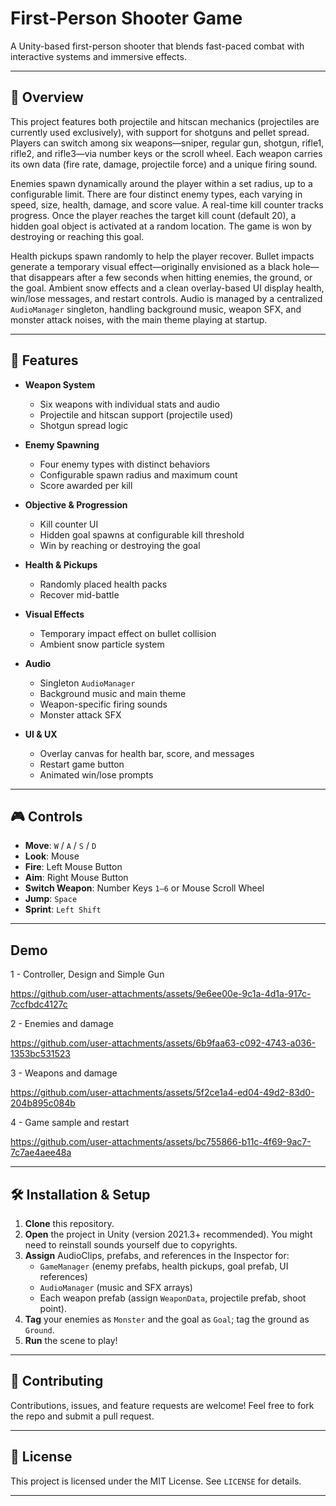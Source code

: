 # First-Person Shooter Game

A Unity-based first-person shooter that blends fast-paced combat with interactive systems and immersive effects.

---

## 🎯 Overview

This project features both projectile and hitscan mechanics (projectiles are currently used exclusively), with support for shotguns and pellet spread. Players can switch among six weapons—sniper, regular gun, shotgun, rifle1, rifle2, and rifle3—via number keys or the scroll wheel. Each weapon carries its own data (fire rate, damage, projectile force) and a unique firing sound.

Enemies spawn dynamically around the player within a set radius, up to a configurable limit. There are four distinct enemy types, each varying in speed, size, health, damage, and score value. A real-time kill counter tracks progress. Once the player reaches the target kill count (default 20), a hidden goal object is activated at a random location. The game is won by destroying or reaching this goal.

Health pickups spawn randomly to help the player recover. Bullet impacts generate a temporary visual effect—originally envisioned as a black hole—that disappears after a few seconds when hitting enemies, the ground, or the goal. Ambient snow effects and a clean overlay-based UI display health, win/lose messages, and restart controls. Audio is managed by a centralized `AudioManager` singleton, handling background music, weapon SFX, and monster attack noises, with the main theme playing at startup.

---

## 🚀 Features

- **Weapon System**  
  - Six weapons with individual stats and audio  
  - Projectile and hitscan support (projectile used)  
  - Shotgun spread logic  

- **Enemy Spawning**  
  - Four enemy types with distinct behaviors  
  - Configurable spawn radius and maximum count  
  - Score awarded per kill  

- **Objective & Progression**  
  - Kill counter UI  
  - Hidden goal spawns at configurable kill threshold  
  - Win by reaching or destroying the goal  

- **Health & Pickups**  
  - Randomly placed health packs  
  - Recover mid-battle  

- **Visual Effects**  
  - Temporary impact effect on bullet collision  
  - Ambient snow particle system  

- **Audio**  
  - Singleton `AudioManager`  
  - Background music and main theme  
  - Weapon-specific firing sounds  
  - Monster attack SFX  

- **UI & UX**  
  - Overlay canvas for health bar, score, and messages  
  - Restart game button  
  - Animated win/lose prompts  

---

## 🎮 Controls

- **Move**: `W` / `A` / `S` / `D`  
- **Look**: Mouse  
- **Fire**: Left Mouse Button  
- **Aim**: Right Mouse Button  
- **Switch Weapon**: Number Keys `1–6` or Mouse Scroll Wheel  
- **Jump**: `Space`  
- **Sprint**: `Left Shift`  

---

## Demo

1 - Controller, Design and Simple Gun

https://github.com/user-attachments/assets/9e6ee00e-9c1a-4d1a-917c-7ccfbdc4127c

2 - Enemies and damage

https://github.com/user-attachments/assets/6b9faa63-c092-4743-a036-1353bc531523

3 - Weapons and damage

https://github.com/user-attachments/assets/5f2ce1a4-ed04-49d2-83d0-204b895c084b

4 - Game sample and restart

https://github.com/user-attachments/assets/bc755866-b11c-4f69-9ac7-7c7ae4aee48a

---

## 🛠 Installation & Setup

1. **Clone** this repository.  
2. **Open** the project in Unity (version 2021.3+ recommended). You might need to reinstall sounds yourself due to copyrights.
3. **Assign** AudioClips, prefabs, and references in the Inspector for:  
   - `GameManager` (enemy prefabs, health pickups, goal prefab, UI references)  
   - `AudioManager` (music and SFX arrays)  
   - Each weapon prefab (assign `WeaponData`, projectile prefab, shoot point).  
4. **Tag** your enemies as `Monster` and the goal as `Goal`; tag the ground as `Ground`.  
5. **Run** the scene to play!

---

## 🤝 Contributing

Contributions, issues, and feature requests are welcome! Feel free to fork the repo and submit a pull request.

---

## 📜 License

This project is licensed under the MIT License. See `LICENSE` for details.

---
